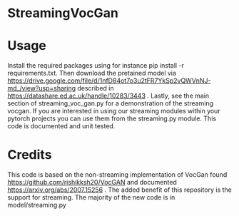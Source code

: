 # StreamingVocGan

# Usage
Install the required packages using for instance pip install -r requirements.txt. Then download the pretained model via https://drive.google.com/file/d/1nfD84ot7o3u2tFR7YkSp2vQWVnNJ-md_/view?usp=sharing described in https://datashare.ed.ac.uk/handle/10283/3443 . Lastly, see the main section of streaming_voc_gan.py for a demonstration of the streaming vocgan.
If you are interested in using our streaming modules within your pytorch projects you can use them from the streaming.py module. This code is documented and unit tested.

# Credits
This code is based on the non-streaming implementation of VocGan found https://github.com/rishikksh20/VocGAN and documented https://arxiv.org/abs/2007.15256 . The added benefit of this repository is the support for streaming. The majority of the new code is in model/streaming.py 
